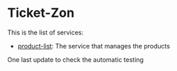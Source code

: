 # Ticket-Zon


This is the list of services:
- [product-list](./product-list): The service that manages the products

One last update to check the automatic testing

